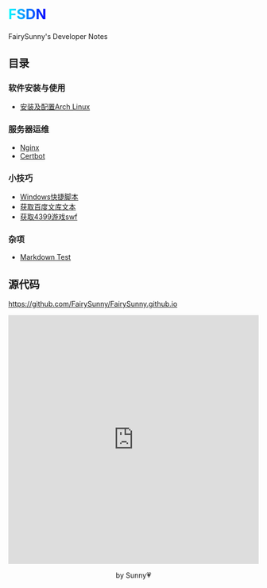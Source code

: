 <h6 style="display: none">FairySunny's Developer Notes</h6>

<h1 id="FSDN" style="margin-top: 0"><span style="background: linear-gradient(to right, cyan, blue); background-clip: text; -webkit-background-clip: text; color: transparent;">FSDN</span></h1>

FairySunny's Developer Notes

## 目录

### 软件安装与使用

- [安装及配置Arch Linux](index.html?software-usage/install-archlinux)

### 服务器运维

- [Nginx](index.html?server-maintenance/nginx)
- [Certbot](index.html?server-maintenance/certbot)

### 小技巧

- [Windows快捷脚本](index.html?tricks/windows-scripts)
- [获取百度文库文本](index.html?tricks/wenkudown)
- [获取4399游戏swf](index.html?tricks/4399swf)

### 杂项

- [Markdown Test](index.html?misc/markdown-test)

## 源代码

https://github.com/FairySunny/FairySunny.github.io

<p><iframe style="border: none; width: 100%; height: 500px" src="http://funky.sunny.icu/"></iframe></p>

<p style="text-align: center">by Sunny💗</p>

